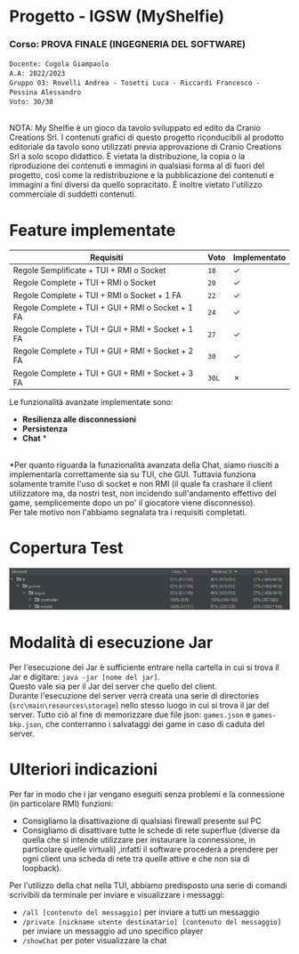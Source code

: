 # Progetto - IGSW (MyShelfie)

### Corso: PROVA FINALE (INGEGNERIA DEL SOFTWARE)
`Docente: Cugola Giampaolo` \
`A.A: 2022/2023` \
`Gruppo 03: Rovelli Andrea - Tosetti Luca - Riccardi Francesco - Pessina Alessandro` \
`Voto: 30/30` 

\
NOTA: My Shelfie è un gioco da tavolo sviluppato ed edito da Cranio Creations Srl. I contenuti grafici di questo progetto riconducibili al prodotto editoriale da tavolo sono utilizzati previa approvazione di Cranio Creations Srl a solo scopo didattico. È vietata la distribuzione, la copia o la riproduzione dei contenuti e immagini in qualsiasi forma al di fuori del progetto, così come la redistribuzione e la pubblicazione dei contenuti e immagini a fini diversi da quello sopracitato. È inoltre vietato l'utilizzo commerciale di suddetti contenuti.

# Feature implementate

| Requisiti                   | Voto  | Implementato |
|----------------------------------------|-------|--------------|
| Regole Semplificate + TUI + RMI o Socket | `18`  | ✓   |
| Regole Complete + TUI + RMI o Socket | `20`  | ✓            |
| Regole Complete + TUI + RMI o Socket + 1 FA | `22`  | ✓            |
| Regole Complete + TUI + GUI + RMI o Socket + 1 FA | `24`  | ✓            |
| Regole Complete + TUI + GUI + RMI + Socket + 1 FA | `27`  | ✓            |
| Regole Complete + TUI + GUI + RMI + Socket + 2 FA | `30`  | ✓            |
| Regole Complete + TUI + GUI + RMI + Socket + 3 FA | `30L` | ✗            |

Le funzionalità avanzate implementate sono:
 
 - **Resilienza alle disconnessioni**
 - **Persistenza**
 - **Chat** *

\
*Per quanto riguarda la funazionalità avanzata della Chat, siamo riusciti a implementarla
correttamente sia su TUI, che GUI. Tuttavia funziona solamente tramite l'uso di socket e
non RMI (il quale fa crashare il client utilizzatore ma, da nostri test, non incidendo
sull'andamento effettivo del game, semplicemente dopo un po' il giocatore viene disconnesso).\
Per tale motivo non l'abbiamo segnalata tra i requisiti completati.

# Copertura Test

![coverageModelController.png](https://github.com/zizzeroni/ing-sw-2023-rovelli-pessina-riccardi-tosetti/blob/main/documents/coverageModelController.png)

# Modalità di esecuzione Jar

Per l'esecuzione dei Jar è sufficiente entrare nella cartella in cui si trova il Jar e digitare:
`java -jar [nome del jar]`.\
Questo vale sia per il Jar del server che quello del client. \
Durante l'esecuzione del server verrà creata una serie di directories (`src\main\resources\storage`) nello stesso luogo in cui si trova il jar del server. Tutto ciò al fine di memorizzare due file json: `games.json` e `games-bkp.json`,
che conterranno i salvataggi dei game in caso di caduta del server.

# Ulteriori indicazioni

Per far in modo che i jar vengano eseguiti senza problemi e la connessione (in particolare RMI) funzioni:
- Consigliamo la disattivazione di qualsiasi firewall presente sul PC
- Consigliamo di disattivare tutte le schede di rete superflue (diverse da quella che si intende utilizzare per instaurare la connessione, in particolare quelle virtuali) 
,infatti il software procederà a prendere per ogni client una scheda di rete tra quelle attive e che non sia di loopback).

Per l'utilizzo della chat nella TUI, abbiamo predisposto una serie di comandi scrivibili da terminale per inviare e visualizzare i messaggi:
  - `/all [contenuto del messaggio]` per inviare a tutti un messaggio
  - `/private [nickname utente destinatario] [contenuto del messaggio]` per inviare un messaggio ad uno specifico player
  - `/showChat` per poter visualizzare la chat


